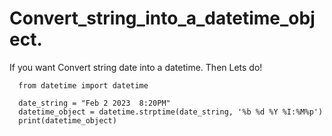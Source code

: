# Convert_string_into_a_datetime_object.
If you want Convert string date into a datetime. Then Lets do! 

      from datetime import datetime

      date_string = "Feb 2 2023  8:20PM"
      datetime_object = datetime.strptime(date_string, '%b %d %Y %I:%M%p')
      print(datetime_object)
